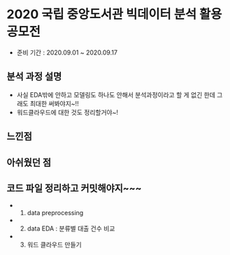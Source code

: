 # 2020 국립 중앙도서관 빅데이터 분석 활용 공모전
- 준비 기간 : 2020.09.01 ~ 2020.09.17

## 분석 과정 설명

- 사실 EDA밖에 안하고 모델링도 하나도 안해서 분석과정이라고 할 게 없긴 한데 그래도 최대한 써봐야지~!!
- 워드클라우드에 대한 것도 정리할거야~!

## 느낀점


## 아쉬웠던 점


## 코드 파일 정리하고 커밋해야지~~~
- 1. data preprocessing
- 2. data EDA : 분류별 대출 건수 비교
- 3. 워드 클라우드 만들기
